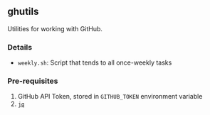 ## ghutils

Utilities for working with GitHub.

### Details

- `weekly.sh`: Script that tends to all once-weekly tasks

### Pre-requisites

1. GitHub API Token, stored in `GITHUB_TOKEN` environment variable
1. [`jq`](https://stedolan.github.io/jq/)
